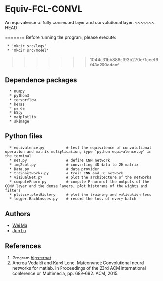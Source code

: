 # Equiv-FCL-CONVL

An equivalence of fully connected layer and convolutional layer.
<<<<<<< HEAD

=======
Before running the program, please execute:
```
 * 'mkdir src/logs'
 * 'mkdir src/model'
```
>>>>>>> 1044d31bb886ef93b270e71ceef6f43c260adccf
## Dependence packages

```
  * numpy
  * python3
  * tensorflow
  * keras
  * panda
  * h5py
  * matplotlib
  * skimage
```
  
## Python files

```
  * equivalence.py          # test the equivalence of convolutional operation and matrix multplication, type `python equivalence.py` in the terminal
  * net.py                  # define CNN network
  * img2col.py              # converting 4D data to 2D matrix
  * Data.py                 # data provider
  * trainnetworks.py        # train CNN and FC network
  * visiualNet.py           # plot the architecture of the networks
  * computeFnorm.py         # compute F-norm of the outputs of the CONV layer and the dense layers, plot historams of the wights and filters
  * plotcsv.plotHistory     # plot the training and validation loss
  * logger.BachLosses.py    # record the loss of every batch
```

## Authors

- [Wei Ma](https://github.com/Marvinmw)
- [Jun Lu](https://github.com/junlulocky)

## References


  1. Program [hipsternet](https://github.com/wiseodd/hipsternety)
  2. Andrea Vedaldi and Karel Lenc. Matconvnet: Convolutional neural networks for matlab. In Proceedings
     of the 23rd ACM international conference on Multimedia, pp. 689–692. ACM, 2015.

